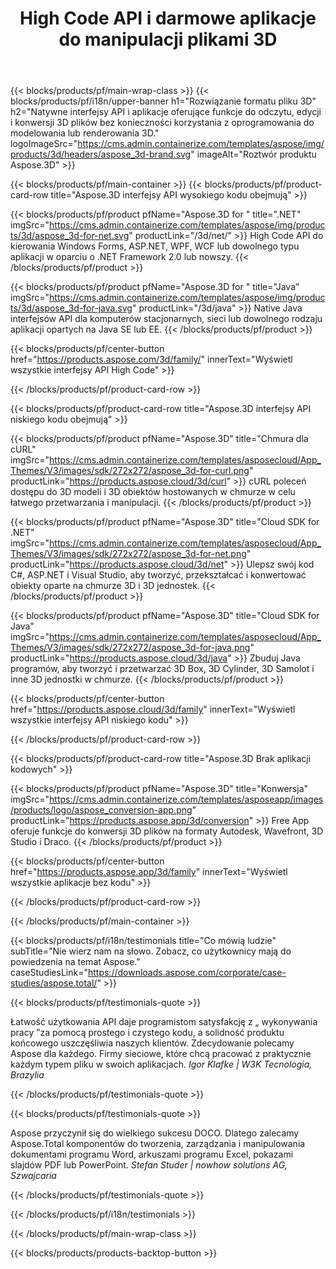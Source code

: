 ﻿---
title: High Code API i darmowe aplikacje do manipulacji plikami 3D 
weight: 1460
url: /pl/
description: Tworzenie edycji i konwertowanie plików 3D. Nie jest wymagane oprogramowanie do modelowania 3D. Pracuj z geometrią, hierarchią scen, udostępniaj lub podziel siatki, Animuj obiekty, Dodaj kamerę docelową.
google_site_verification: pJzfspWbY9hmASAU3ozD0x1YVIt8rcjsmkvNtlT8jsM
---
{{< blocks/products/pf/main-wrap-class >}}
{{< blocks/products/pf/i18n/upper-banner h1="Rozwiązanie formatu pliku 3D" h2="Natywne interfejsy API i aplikacje oferujące funkcje do odczytu, edycji i konwersji 3D plików bez konieczności korzystania z oprogramowania do modelowania lub renderowania 3D." logoImageSrc="https://cms.admin.containerize.com/templates/aspose/img/products/3d/headers/aspose_3d-brand.svg" imageAlt="Roztwór produktu Aspose.3D" >}}

{{< blocks/products/pf/main-container >}}
{{< blocks/products/pf/product-card-row title="Aspose.3D interfejsy API wysokiego kodu obejmują" >}}

{{< blocks/products/pf/product pfName="Aspose.3D for " title=".NET" imgSrc="https://cms.admin.containerize.com/templates/aspose/img/products/3d/aspose_3d-for-net.svg" productLink="/3d/net/" >}}
High Code API do kierowania Windows Forms, ASP.NET, WPF, WCF lub dowolnego typu aplikacji w oparciu o .NET Framework 2.0 lub nowszy.
{{< /blocks/products/pf/product >}}

{{< blocks/products/pf/product pfName="Aspose.3D for " title="Java" imgSrc="https://cms.admin.containerize.com/templates/aspose/img/products/3d/aspose_3d-for-java.svg" productLink="/3d/java" >}}
Native Java interfejsów API dla komputerów stacjonarnych, sieci lub dowolnego rodzaju aplikacji opartych na Java SE lub EE.
{{< /blocks/products/pf/product >}}

{{< blocks/products/pf/center-button href="https://products.aspose.com/3d/family/" innerText="Wyświetl wszystkie interfejsy API High Code" >}}

{{< /blocks/products/pf/product-card-row >}}

{{< blocks/products/pf/product-card-row title="Aspose.3D interfejsy API niskiego kodu obejmują" >}}

{{< blocks/products/pf/product pfName="Aspose.3D" title="Chmura dla cURL" imgSrc="https://cms.admin.containerize.com/templates/asposecloud/App_Themes/V3/images/sdk/272x272/aspose_3d-for-curl.png" productLink="https://products.aspose.cloud/3d/curl" >}}
cURL poleceń dostępu do 3D modeli i 3D obiektów hostowanych w chmurze w celu łatwego przetwarzania i manipulacji.
{{< /blocks/products/pf/product >}}

{{< blocks/products/pf/product pfName="Aspose.3D" title="Cloud SDK for .NET" imgSrc="https://cms.admin.containerize.com/templates/asposecloud/App_Themes/V3/images/sdk/272x272/aspose_3d-for-net.png" productLink="https://products.aspose.cloud/3d/net" >}}
Ulepsz swój kod C#, ASP.NET i Visual Studio, aby tworzyć, przekształcać i konwertować obiekty oparte na chmurze 3D i 3D jednostek.
{{< /blocks/products/pf/product >}}

{{< blocks/products/pf/product pfName="Aspose.3D" title="Cloud SDK for Java" imgSrc="https://cms.admin.containerize.com/templates/asposecloud/App_Themes/V3/images/sdk/272x272/aspose_3d-for-java.png" productLink="https://products.aspose.cloud/3d/java" >}}
Zbuduj Java programów, aby tworzyć i przetwarzać 3D Box, 3D Cylinder, 3D Samolot i inne 3D jednostki w chmurze.
{{< /blocks/products/pf/product >}}

{{< blocks/products/pf/center-button href="https://products.aspose.cloud/3d/family" innerText="Wyświetl wszystkie interfejsy API niskiego kodu" >}}

{{< /blocks/products/pf/product-card-row >}}

{{< blocks/products/pf/product-card-row title="Aspose.3D Brak aplikacji kodowych" >}}

{{< blocks/products/pf/product pfName="Aspose.3D" title="Konwersja" imgSrc="https://cms.admin.containerize.com/templates/asposeapp/images/products/logo/aspose_conversion-app.png" productLink="https://products.aspose.app/3d/conversion" >}}
Free App oferuje funkcje do konwersji 3D plików na formaty Autodesk, Wavefront, 3D Studio i Draco.
{{< /blocks/products/pf/product >}}

{{< blocks/products/pf/center-button href="https://products.aspose.app/3d/family" innerText="Wyświetl wszystkie aplikacje bez kodu" >}}

{{< /blocks/products/pf/product-card-row >}}

{{< /blocks/products/pf/main-container >}}

{{< blocks/products/pf/i18n/testimonials title="Co mówią ludzie" subTitle="Nie wierz nam na słowo. Zobacz, co użytkownicy mają do powiedzenia na temat Aspose." caseStudiesLink="https://downloads.aspose.com/corporate/case-studies/aspose.total/" >}}

{{< blocks/products/pf/testimonials-quote >}}
<p class="first">
 Łatwość użytkowania API daje programistom satysfakcję z „ wykonywania pracy ”za pomocą prostego i czystego kodu, a solidność produktu końcowego uszczęśliwia naszych klientów. Zdecydowanie polecamy Aspose dla każdego. Firmy sieciowe, które chcą pracować z praktycznie każdym typem pliku w swoich aplikacjach.
 <em>
  Igor Klafke | W3K Tecnologia, Brazylia
 </em>
</p>

{{< /blocks/products/pf/testimonials-quote >}}

{{< blocks/products/pf/testimonials-quote >}}
<p class="second">
 Aspose przyczynił się do wielkiego sukcesu DOCO. Dlatego zalecamy Aspose.Total komponentów do tworzenia, zarządzania i manipulowania dokumentami programu Word, arkuszami programu Excel, pokazami slajdów PDF lub PowerPoint.
 <em>
  Stefan Studer | nowhow solutions AG, Szwajcaria
 </em>
</p>

{{< /blocks/products/pf/testimonials-quote >}}

{{< /blocks/products/pf/i18n/testimonials >}}

{{< /blocks/products/pf/main-wrap-class >}}

{{< blocks/products/products-backtop-button >}}